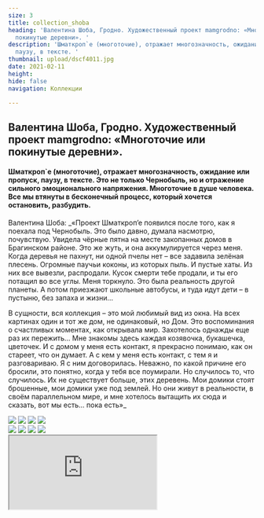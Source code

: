 ```yaml
---
size: 3
title: collection_shoba
heading: 'Валентина Шоба, Гродно. Художественный проект mamgrodno: «Многоточие или
  покинутые деревни». '
description: 'Шматкроп`е (многоточие), отражает многозначность, ожидание или пропуск,
  паузу, в тексте. '
thumbnail: upload/dscf4011.jpg
date: 2021-02-11
height: 
hide: false
navigation: Коллекции

---
```

## **Валентина Шоба, Гродно. Художественный проект mamgrodno: «Многоточие или покинутые деревни».**

#### Шматкроп`е (многоточие), отражает многозначность, ожидание или пропуск, паузу, в тексте. Это не только Чернобыль, но и отражение сильного эмоционального напряжения. Многоточие в душе человека. Все мы втянуты в бесконечный процесс, который хочется остановить, разбудить.

Валентина Шоба: _«Проект Шматкроп’е появился после того, как я поехала под Чернобыль. Это было давно, думала насмотрю, почувствую. Увидела чёрные пятна на месте закопанных домов в Брагинском районе. Это же жуть, и она аккумулируется через меня. Когда деревья не пахнут, ни одной пчелы нет – все задавила зелёная плесень. Огромные паучьи коконы, из которых пыль. И пустые хаты. Из них все вывезли, распродали. Кусок смерти тебе продали, и ты его потащил во все углы. Меня торкнуло. Это была реальность другой планеты. А потом приезжают школьные автобусы, и туда идут дети – в пустыню, без запаха и жизни… 

В сущности, вся коллекция – это мой любимый вид из окна. На всех картинах один и тот же дом, не одинаковый, но Дом. Это воспоминания о счастливых моментах, как открывала мир. Захотелось однажды еще раз их пережить… Мне знакомы здесь каждая козявочка, букашечка, цветочек. И с домом у меня есть контакт, я прекрасно понимаю, как он стареет, что он думает. А с кем у меня есть контакт, с тем я и разговариваю. Я с ним договорилась.  Неважно, по какой причине его бросили, это понятно, когда у тебя все поумирали. Но случилось то, что случилось. Их не существует больше, этих деревень. Мои домики стоят брошенные, мои домики уже под землей. Но они живут в реальности, в своём параллельном мире, и мне хотелось вытащить их сюда и сказать, вот мы есть… пока есть»_

<div class="gallery4">
<!-- Смените gallery2 на gallery3 или gallery4, цифра определяет количество картинок в одном ряду -->
<a href="https://imgur.com/CtbK4DF"><img src="https://i.imgur.com/CtbK4DF.jpg"></a>
<a href="https://imgur.com/QRqdbFn"><img src="https://i.imgur.com/QRqdbFn.jpg"></a>
<a href="https://imgur.com/1rOjhNU"><img src="https://i.imgur.com/1rOjhNU.jpg"></a>
<a href="https://imgur.com/X6M9I4C"><img src="https://i.imgur.com/X6M9I4C.jpg"></a> 
</div>

<div class="gallery4">
<!-- Смените gallery2 на gallery3 или gallery4, цифра определяет количество картинок в одном ряду -->
<a href="https://imgur.com/z3mmPHo"><img src="https://i.imgur.com/z3mmPHo.jpg"></a>
<a href="https://imgur.com/gHpuKUT"><img src="https://i.imgur.com/gHpuKUT.jpg"></a>
<a href="https://imgur.com/X6mSkLk"><img src="https://i.imgur.com/X6mSkLk.jpg"></a>
<a href="https://imgur.com/BhDpeBL"><img src="https://i.imgur.com/BhDpeBL.jpg"></a>
</div>

<div><iframe class="youtube" src="https://www.youtube.com/watch?v=z0iFRVRGlGU"></div>

<div><iframe class="youtube" src="https://youtu.be/uVxDuOCYbig"></div>

Виртуальный тур по выставке Шматкроп`е [здесь](https://www.mamgrodno.com/shoba_village/)

[Валентина Шоба: «Работаю, когда темно, днём я не знаю, что мне с собой делать»](https://www.mamgrodno.com/works/shoba_village.html)